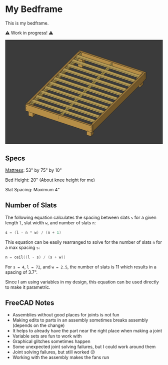 # My Bedframe

This is my bedframe.

⚠️ Work in progress! ⚠️

![WIP](media/wip.png)

## Specs

[Mattress](https://www.leesa.com/products/leesa-mattress): 53" by 75" by 10"

Bed Height: 20" (About knee height for me)

Slat Spacing: Maximum 4"

## Number of Slats

The following equation calculates the spacing between slats `s` for a given length `l`, slat width `w`, and number of slats `n`:

```c
s = (l - n * w) / (n + 1)
```

This equation can be easily rearranged to solve for the number of slats `n` for a max spacing `s`:

```c
n = ceil((l - s) / (s + w))
```

For `s = 4`, `l = 72`, and `w = 2.5`, the number of slats is 11 which results in a spacing of 3.7".

Since I am using variables in my design, this equation can be used directly to make it parametric.

## FreeCAD Notes

- Assemblies without good places for joints is not fun
- Making edits to parts in an assembly sometimes breaks assembly (depends on the change)
- It helps to already have the part near the right place when making a joint
- Variable sets are fun to work with
- Graphical glitches sometimes happen
- Some unexpected joint solving failures, but I could work around them
- Joint solving failures, but still worked 😕
- Working with the assembly makes the fans run
